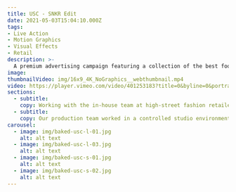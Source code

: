 ```yaml
---
title: USC - SNKR Edit
date: 2021-05-03T15:04:10.000Z
tags:
- Live Action
- Motion Graphics
- Visual Effects
- Retail
description: >-
  A premium advertising campaign featuring a collection of the best footwear on offer at the high-street retailer USC.
image:
thumbnailVideo: img/16x9_4K_NoGraphics__webthumbnail.mp4
video: https://player.vimeo.com/video/401253183?title=0&byline=0&portrait=0
sections:
  - subtitle:
    copy: Working with the in-house team at high-street fashion retailer USC, our production team produced, captured and edited TVC quality content for use on social media, eCommerce and supporting marketing.
  - subtitle:
    copy: Our production team worked in a controlled studio environment at the prestigious Holborn Studios. Capturing multiple looks, we shot throughout the day using a RED Helium on a MoviPro with our first AC pulling focus for those big push in-and-out shots.
carousel:
  - image: img/baked-usc-l-01.jpg
    alt: alt text
  - image: img/baked-usc-l-03.jpg
    alt: alt text
  - image: img/baked-usc-s-01.jpg
    alt: alt text
  - image: img/baked-usc-s-02.jpg
    alt: alt text
---
```

